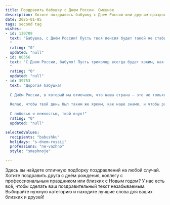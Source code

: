 ```yaml
---
title: Поздравить бабушку с Днем России. Смешное
description: Хотите поздравить бабушку с Днем России или другим праздником? Наш ИИ создаст незабываемое поздравление, а вы обязательно выделитесь среди других.  
date: 2025-01-05
tags: second tag
wishes:
- id: 130709
  text: "Бабушка, с Днём России! Пусть твоя пенсия будет такой же стабильной, как курс рубля…  шутка, конечно!  Пусть будет стабильной и  ещё больше, чем стабильной! Желаю тебе крепкого здоровья, чтобы хватило сил на все летние дачные походы и на отбивание от назойливых внучат (в меру, конечно!).  С праздником!
  "
  rating: "0"
  updated: "null"
- id: 80356
  text: "С Днем России, бабуля! Пусть триколор всегда будет ярким, как твой оптимизм, а страна - такой же крепкой, как твоя любовь к блинам! 😄
  "
  rating: "0"
  updated: "null"
- id: 39753
  text: "Дорогая бабушка!
  
  С Днём России, в который мы отмечаем, что наша страна — это не только просторы и реки, но и ты, с твоими вкуснейшими пирогами и мудрыми советами! Пусть на нашей земле растёт не только картошка, но и счастье, а также так же много, как у тебя в огороде капитанов, Героев и просто хороших людей!
  
  Желаю, чтобы твой день был таким же ярким, как наше знамя, и чтобы радость разливалась по дому, как блинчики на сковородке. Пусть твои \"ура\" звучат громче колокольчиков, а счастье валится, как замороженные груши из морозильника!
  
  С любовью и нежностью, твой внук!"
  rating: "0"
  updated: "null"

selectedValues:
  recipients: "babushku"
  holidays: "s-dnem-rossii"
  professions: "ne-vazhno"
  style: "smeshnoje"

---
```


Здесь вы найдете отличную подборку поздравлений на любой случай.
Хотите поздравить друга с днём рождения, коллегу с профессиональным праздником или близких с Новым годом? У нас есть всё, чтобы сделать ваш поздравительный текст незабываемым. Выбирайте нужную категорию и находите лучшие слова для ваших близких и друзей!
